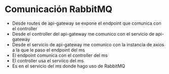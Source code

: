 # Comunicación RabbitMQ

- Desde routes de api-gateway se expone el endpoint que comunica con el controller
- Desde el controller del api-gateway me comunico con el servicio de api-gateway
- Desde el servicio de api-gateway me comunico con la instancia de axios a la que le paso el endpoint del ms
- El endpoint comunica con el controller del ms
- El controller usa el serviico del ms
- Es en el servicio del ms donde hago uso de RabbitMQ
